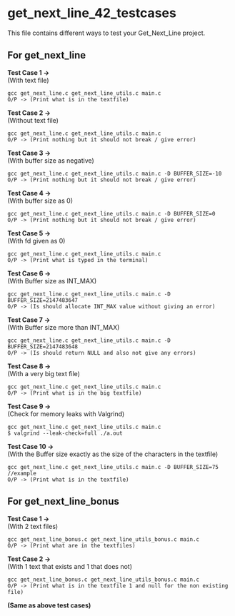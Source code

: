 # get_next_line_42_testcases
This file contains different ways to test your Get_Next_Line project.

## For get_next_line ##

**Test Case 1 ->** <br>
(With text file)<br>
```
gcc get_next_line.c get_next_line_utils.c main.c
O/P -> (Print what is in the textfile)
```

**Test Case 2 ->**<br>
(Without text file)<br>
```
gcc get_next_line.c get_next_line_utils.c main.c 
O/P -> (Print nothing but it should not break / give error)
```

**Test Case 3 ->**<br>
(With buffer size as negative)<br>
```
gcc get_next_line.c get_next_line_utils.c main.c -D BUFFER_SIZE=-10
O/P -> (Print nothing but it should not break / give error)
```

**Test Case 4 ->**<br>
(With buffer size as 0) <br>
```
gcc get_next_line.c get_next_line_utils.c main.c -D BUFFER_SIZE=0
O/P -> (Print nothing but it should not break / give error)
```

**Test Case 5 ->** <br>
(With fd given as 0)<br>
```
gcc get_next_line.c get_next_line_utils.c main.c 
O/P -> (Print what is typed in the terminal)
```

**Test Case 6 ->** <br>
(With Buffer size as INT_MAX)<br>
```
gcc get_next_line.c get_next_line_utils.c main.c -D BUFFER_SIZE=2147483647
O/P -> (Is should allocate INT_MAX value without giving an error)
```

**Test Case 7 ->**<br>
(With Buffer size more than INT_MAX)<br>
```
gcc get_next_line.c get_next_line_utils.c main.c -D BUFFER_SIZE=2147483648
O/P -> (Is should return NULL and also not give any errors)
```

**Test Case 8 ->** <br>
(With a very big text file)<br>
```
gcc get_next_line.c get_next_line_utils.c main.c
O/P -> (Print what is in the big textfile)
```

**Test Case 9 ->** <br>
(Check for memory leaks with Valgrind)<br>
```
gcc get_next_line.c get_next_line_utils.c main.c
$ valgrind --leak-check=full ./a.out
```

**Test Case 10 ->** <br>
(With the Buffer size exactly as the size of the characters in the textfile)<br>
```
gcc get_next_line.c get_next_line_utils.c main.c -D BUFFER_SIZE=75 //example
O/P -> (Print what is in the textfile)
```


## For get_next_line_bonus ##

**Test Case 1 ->** <br>
(With 2 text files)<br>
```
gcc get_next_line_bonus.c get_next_line_utils_bonus.c main.c
O/P -> (Print what are in the textfiles)
```

**Test Case 2 ->** <br>
(With 1 text that exists and 1 that does not)<br>
```
gcc get_next_line_bonus.c get_next_line_utils_bonus.c main.c
O/P -> (Print what is in the textfile 1 and null for the non existing file)
```

**(Same as above test cases)**<br>
